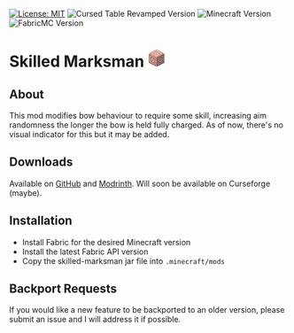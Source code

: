 [![License: MIT](https://img.shields.io/badge/License-MIT-yellow.svg)](https://opensource.org/licenses/MIT)
![Cursed Table Revamped Version](https://img.shields.io/badge/Skilled%20Marksman-1.0.0-blue)
![Minecraft Version](https://img.shields.io/badge/Minecraft-1.21.4-blue)
![FabricMC Version](https://img.shields.io/badge/FabricMC-0.110.5%2B1.21.4-blue)
# Skilled Marksman <img src="src/main/resources/assets/skilled-marksman/icon.png" width="32">
## About
This mod modifies bow behaviour to require some skill, increasing aim randomness the longer the bow is held fully charged. As of now, there's no visual indicator for this but it may be added.

## Downloads
Available on [GitHub](https://github.com/amot-dev/skilled-marksman-mod/releases) and [Modrinth](https://modrinth.com/mod/skilled-marksman).
Will soon be available on Curseforge (maybe).

## Installation
- Install Fabric for the desired Minecraft version
- Install the latest Fabric API version
- Copy the skilled-marksman jar file into `.minecraft/mods`

## Backport Requests
If you would like a new feature to be backported to an older version, please submit an issue and I will address it if possible.
